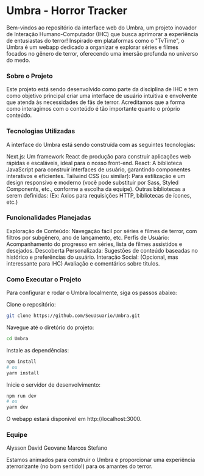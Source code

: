 # Umbra - Horror Tracker
Bem-vindos ao repositório da interface web do Umbra, um projeto inovador de Interação Humano-Computador (IHC) que busca aprimorar a experiência de entusiastas do terror! Inspirado em plataformas como o "TvTime", o Umbra é um webapp dedicado a organizar e explorar séries e filmes focados no gênero de terror, oferecendo uma imersão profunda no universo do medo.

### Sobre o Projeto
Este projeto está sendo desenvolvido como parte da disciplina de IHC e tem como objetivo principal criar uma interface de usuário intuitiva e envolvente que atenda às necessidades de fãs de terror. Acreditamos que a forma como interagimos com o conteúdo é tão importante quanto o próprio conteúdo.

### Tecnologias Utilizadas
A interface do Umbra está sendo construída com as seguintes tecnologias:

Next.js: Um framework React de produção para construir aplicações web rápidas e escaláveis, ideal para o nosso front-end.
React: A biblioteca JavaScript para construir interfaces de usuário, garantindo componentes interativos e eficientes.
Tailwind CSS (ou similar): Para estilização e um design responsivo e moderno (você pode substituir por Sass, Styled Components, etc., conforme a escolha da equipe).
Outras bibliotecas a serem definidas: (Ex: Axios para requisições HTTP, bibliotecas de ícones, etc.)
### Funcionalidades Planejadas
Exploração de Conteúdo: Navegação fácil por séries e filmes de terror, com filtros por subgênero, ano de lançamento, etc.
Perfis de Usuário: Acompanhamento do progresso em séries, lista de filmes assistidos e desejados.
Descoberta Personalizada: Sugestões de conteúdo baseadas no histórico e preferências do usuário.
Interação Social: (Opcional, mas interessante para IHC) Avaliação e comentários sobre títulos.
### Como Executar o Projeto
Para configurar e rodar o Umbra localmente, siga os passos abaixo:

Clone o repositório:
```Bash
git clone https://github.com/SeuUsuario/Umbra.git 
```
Navegue até o diretório do projeto:
```Bash
cd Umbra
```
Instale as dependências:
```Bash
npm install
# ou
yarn install
```
Inicie o servidor de desenvolvimento:
```Bash
npm run dev
# ou
yarn dev
```
O webapp estará disponível em http://localhost:3000.

### Equipe
Alysson
David
Geovane
Marcos
Stefano


Estamos animados para construir o Umbra e proporcionar uma experiência aterrorizante (no bom sentido!) para os amantes do terror.